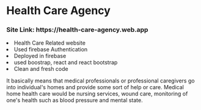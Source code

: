 # Health Care Agency

<h3>Site Link: https://health-care-agency.web.app</h3>
<li>Health Care Related website</li>
<li>Used firebase Authentication</li>
<li>Deployed in firebase</li>
<li>used boostrap, react and react bootstrap</li>
<li>Clean and fresh code</li>

It basically means that medical professionals or professional caregivers go into individual's homes and provide some sort of help or care. Medical home health care would be nursing services, wound care, monitoring of one's health such as blood pressure and mental state.